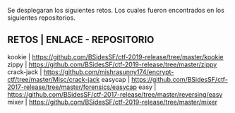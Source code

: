 Se desplegaran los siguientes retos. Los cuales fueron encontrados en los siguientes repositorios.

RETOS       | ENLACE - REPOSITORIO
-------------------------------------------------------------------------------------------
kookie      | https://github.com/BSidesSF/ctf-2019-release/tree/master/kookie
zippy       | https://github.com/BSidesSF/ctf-2019-release/tree/master/zippy
crack-jack  | https://github.com/mishrasunny174/encrypt-ctf/tree/master/Misc/crack-jack
easycap     | https://github.com/BSidesSF/ctf-2017-release/tree/master/forensics/easycap
easy        | https://github.com/BSidesSF/ctf-2017-release/tree/master/reversing/easy
mixer       | https://github.com/BSidesSF/ctf-2019-release/tree/master/mixer